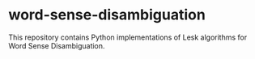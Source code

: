 # word-sense-disambiguation
This repository contains Python implementations of Lesk algorithms for Word Sense Disambiguation.
